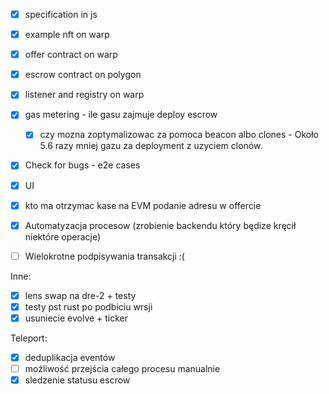 - [x] specification in js
- [x] example nft on warp
- [x] offer contract on warp
- [x] escrow contract on polygon
- [x] listener and registry on warp
- [x] gas metering - ile gasu zajmuje deploy escrow
  - [x] czy mozna zoptymalizowac za pomoca beacon albo clones - Około 5.6 razy
        mniej gazu za deployment z uzyciem clonów.
- [x] Check for bugs - e2e cases

- [x] UI
- [x] kto ma otrzymac kase na EVM podanie adresu w offercie
- [X] Automatyzacja procesow (zrobienie backendu który będize kręcił niektóre
      operacje)
- [ ] Wielokrotne podpisywania transakcji :(

Inne:
- [X] lens swap na dre-2 + testy
- [X] testy pst rust po podbiciu wrsji 
- [X] usuniecie evolve + ticker

Teleport: 
- [X] deduplikacja eventów
- [ ] moźliwość przejścia całego procesu manualnie
- [X] sledzenie statusu escrow